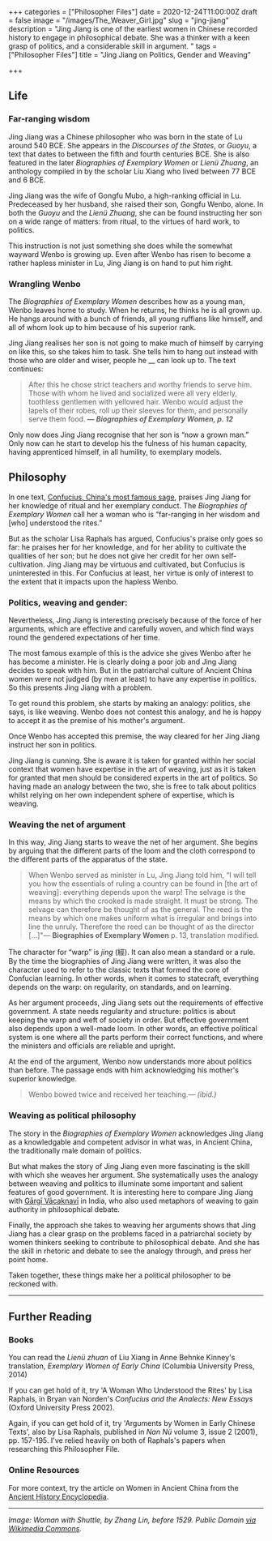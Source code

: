 +++
categories = ["Philosopher Files"]
date = 2020-12-24T11:00:00Z
draft = false
image = "/images/The_Weaver_Girl.jpg"
slug = "jing-jiang"
description = "Jing Jiang is one of the earliest women in Chinese recorded history to engage in philosophical debate. She was a thinker with a keen grasp of politics, and a considerable skill in argument. "
tags = ["Philosopher Files"]
title = "Jing Jiang on Politics, Gender and Weaving"

+++


## **Life**

### Far-ranging wisdom

Jing Jiang was a Chinese philosopher who was born in the state of Lu around 540 BCE. She appears in the _Discourses of the States_, or _Guoyu_, a text that dates to between the fifth and fourth centuries BCE. She is also featured in the later _Biographies of Exemplary Women_ or _Lienü Zhuang_, an anthology compiled in by the scholar Liu Xiang who lived between 77 BCE and 6 BCE.

Jing Jiang was the wife of Gongfu Mubo, a high-ranking official in Lu. Predeceased by her husband, she raised their son, Gongfu Wenbo, alone. In both the _Guoyu_ and the _Lienü Zhuang_, she can be found instructing her son on a wide range of matters: from ritual, to the virtues of hard work, to politics.

This instruction is not just something she does while the somewhat wayward Wenbo is growing up. Even after Wenbo has risen to become a rather hapless minister in Lu, Jing Jiang is on hand to put him right.

### Wrangling Wenbo

The _Biographies of Exemplary Women_ describes how as a young man, Wenbo leaves home to study. When he returns, he thinks he is all grown up. He hangs around with a bunch of friends, all young ruffians like himself, and all of whom look up to him because of his superior rank.

Jing Jiang realises her son is not going to make much of himself by carrying on like this, so she takes him to task. She tells him to hang out instead with those who are older and wiser, people he __ can look up to. The text continues:

> After this he chose strict teachers and worthy friends to serve him. Those with whom he lived and socialized were all very elderly, toothless gentlemen with yellowed hair. Wenbo would adjust the lapels of their robes, roll up their sleeves for them, and personally serve them food. **— _Biographies of Exemplary Women, p. 12_**

Only now does Jing Jiang recognise that her son is “now a grown man.” Only now can he start to develop his the fulness of his human capacity, having apprenticed himself, in all humility, to exemplary models.

## **Philosophy**

In one text, [Confucius, China's most famous sage](/confucius), praises Jing Jiang for her knowledge of ritual and her exemplary conduct. The _Biographies of Exemplary Women_ call her a woman who is “far-ranging in her wisdom and [who] understood the rites.”

But as the scholar Lisa Raphals has argued, Confucius's praise only goes so far: he praises her for her knowledge, and for her ability to cultivate the qualities of her son; but he does not give her credit for her own self-cultivation. Jing Jiang may be virtuous and cultivated, but Confucius is uninterested in this. For Confucius at least, her virtue is only of interest to the extent that it impacts upon the hapless Wenbo.

### **Politics, weaving and gender:**

Nevertheless, Jing Jiang is interesting precisely because of the force of her arguments, which are effective and carefully woven, and which find ways round the gendered expectations of her time.

The most famous example of this is the advice she gives Wenbo after he has become a minister. He is clearly doing a poor job and Jing Jiang decides to speak with him. But in the patriarchal culture of Ancient China women were not judged (by men at least) to have any expertise in politics. So this presents Jing Jiang with a problem.

To get round this problem, she starts by making an analogy: politics, she says, is like weaving. Wenbo does not contest this analogy, and he is happy to accept it as the premise of his mother's argument.

Once Wenbo has accepted this premise, the way cleared for her Jing Jiang instruct her son in politics.

Jing Jiang is cunning. She is aware it is taken for granted within her social context that women have expertise in the art of weaving, just as it is taken for granted that men should be considered experts in the art of politics. So having made an analogy between the two, she is free to talk about politics whilst relying on her own independent sphere of expertise, which is weaving.

### Weaving the net of argument

In this way, Jing Jiang starts to weave the net of her argument. She begins by arguing that the different parts of the loom and the cloth correspond to the different parts of the apparatus of the state.

> When Wenbo served as minister in Lu, Jing Jiang told him, “I will tell you how the essentials of ruling a country can be found in [the art of weaving]: everything depends upon the warp! The selvage is the means by which the crooked is made straight. It must be strong. The selvage can therefore be thought of as the general. The reed is the means by which one makes uniform what is irregular and brings into line the unruly. Therefore the reed can be thought of as the director [...]"— **Biographies of Exemplary Women** p. 13, translation modified.

The character for “warp” is _jing_ (經). It can also mean a standard or a rule. By the time the biographies of Jing Jiang were written, it was also the character used to refer to the classic texts that formed the core of Confucian learning. In other words, when it comes to statecraft, everything depends on the warp: on regularity, on standards, and on learning.

As her argument proceeds, Jing Jiang sets out the requirements of effective government. A state needs regularity and structure: politics is about keeping the warp and weft of society in order. But effective government also depends upon a well-made loom. In other words, an effective political system is one where all the parts perform their correct functions, and where the ministers and officials are reliable and upright.

At the end of the argument, Wenbo now understands more about politics than before. The passage ends with him acknowledging his mother's superior knowledge.

> Wenbo bowed twice and received her teaching._— (ibid.)_

### Weaving as political philosophy

The story in the _Biographies of Exemplary Women_ acknowledges Jing Jiang as a knowledgable and competent advisor in what was, in Ancient China, the traditionally male domain of politics.

But what makes the story of Jing Jiang even more fascinating is the skill with which she weaves her argument. She systematically uses the analogy between weaving and politics to illuminate some important and salient features of good government. It is interesting here to compare Jing Jiang with [Gārgī Vācaknavī](/gargi) in India, who also used metaphors of weaving to gain authority in philosophical debate.

Finally, the approach she takes to weaving her arguments shows that Jing Jiang has a clear grasp on the problems faced in a patriarchal society by women thinkers seeking to contribute to philosophical debate. And she has the skill in rhetoric and debate to see the analogy through, and press her point home.

Taken together, these things make her a political philosopher to be reckoned with.

---

## **Further Reading**

### **Books**

You can read the _Lienü zhuan_ of Liu Xiang in Anne Behnke Kinney's translation, _Exemplary Women of Early China_ (Columbia University Press, 2014)

If you can get hold of it, try 'A Woman Who Understood the Rites' by Lisa Raphals, in Bryan van Norden's _Confucius and the Analects: New Essays_ (Oxford University Press 2002).

Again, if you can get hold of it, try 'Arguments by Women in Early Chinese Texts', also by Lisa Raphals, published in _Nan Nü_ volume 3, issue 2 (2001), pp. 157-195. I've relied heavily on both of Raphals's papers when researching this Philosopher File.

### **Online Resources**

For more context, try the article on Women in Ancient China from the [Ancient History Encyclopedia](https://www.ancient.eu/article/1136/women-in-ancient-china/).

---

_Image: Woman with Shuttle, by Zhang Lin, before 1529. Public Domain [via Wikimedia Commons](https://commons.wikimedia.org/wiki/File:The_Weaver_Girl,_by_Zhang_Ling.jpg)._





